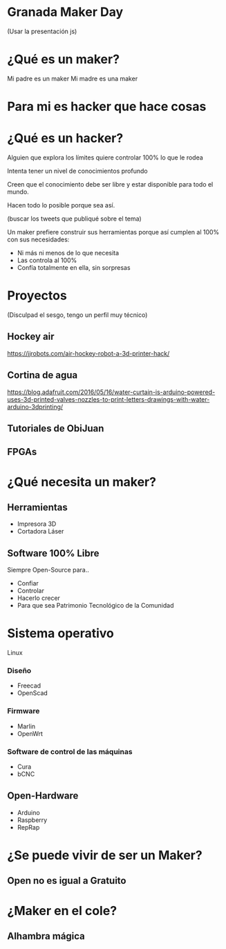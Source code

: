 # Granada Maker Day

(Usar la presentación js)

# ¿Qué es un maker?

Mi padre es un maker
Mi madre es una maker 

# Para mi es hacker que hace cosas

# ¿Qué es un hacker?

Alguien que explora los límites quiere controlar 100% lo que le rodea

Intenta tener un nivel de conocimientos profundo

Creen que el conocimiento debe ser libre y estar disponible para todo el mundo.

Hacen todo lo posible porque sea así.

(buscar los tweets que publiqué sobre el tema)

Un maker prefiere construir sus herramientas porque así cumplen al 100% con sus necesidades:
* Ni más ni menos de lo que necesita
* Las controla al 100%
* Confía totalmente en ella, sin sorpresas

# Proyectos
(Disculpad el sesgo, tengo un perfil muy técnico)

## Hockey air

https://jjrobots.com/air-hockey-robot-a-3d-printer-hack/

## Cortina de agua

https://blog.adafruit.com/2016/05/16/water-curtain-is-arduino-powered-uses-3d-printed-valves-nozzles-to-print-letters-drawings-with-water-arduino-3dprinting/

## Tutoriales de ObiJuan

## FPGAs

# ¿Qué necesita un maker?

## Herramientas
* Impresora 3D
* Cortadora Láser

##  Software 100% Libre

Siempre Open-Source para..
* Confiar
* Controlar
* Hacerlo crecer
* Para que sea Patrimonio Tecnológico de la Comunidad

# Sistema operativo
 Linux

### Diseño
* Freecad
* OpenScad

### Firmware
* Marlin
* OpenWrt

### Software de control de las máquinas
* Cura
* bCNC

## Open-Hardware
* Arduino
* Raspberry
* RepRap

# ¿Se puede vivir de ser un Maker?

## Open no es igual a Gratuito

# ¿Maker en el cole?

## Alhambra mágica
